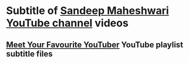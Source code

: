 # Subtitle of [Sandeep Maheshwari](https://www.sandeepmaheshwari.com/) [YouTube channel](https://www.youtube.com/c/SandeepSeminars) videos

## [Meet Your Favourite YouTuber](https://github.com/itsmacr8/sm-content-subtitle/tree/master/meet_your_favourite_youtuber) YouTube playlist subtitle files
